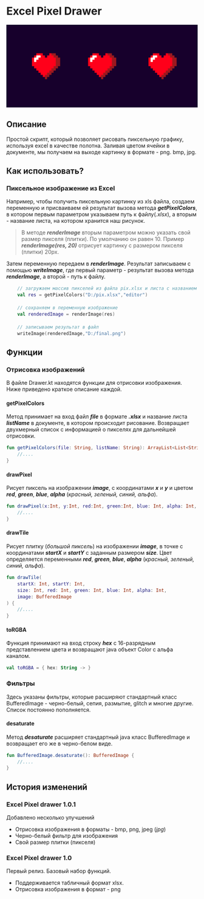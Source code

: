 

# Excel Pixel Drawer

![Альтернативный текст](pixel-heart.jpg "Excel Pixel Drawer")

## Описание
Простой скрипт, который позволяет рисовать пиксельную графику, используя excel в качестве полотна. Заливая цветом 
ячейки в документе, мы получаем на выходе картинку в формате - png. bmp, jpg.


## Как использовать?
### Пиксельное изображение из Excel
Например, чтобы получить пиксельную картинку из xls файла, создаем переменную и присваиваем ей результат 
вызова метода **_getPixelColors_**, в котором первым параметром указываем путь к файлу(_.xlsx_), 
а вторым - название листа, на котором хранится наш рисунок. 

> В методе **_renderImage_** вторым параметром можно указать свой размер пикселя (плитки). По умолчанию он равен 10. 
> Пример **_renderImage(res, 20)_** отрисует картинку с размером пикселя (плитки) 20px.

Затем переменную передаем в **_renderImage_**. Результат записываем с помощью **_writeImage_**, где первый параметр - 
результат вызова метода **_renderImage_**, а второй - путь к файлу.


```kotlin
    // загружаем массив пикселей из файла pix.xlsx и листа с названием editor
    val res = getPixelColors("D:/pix.xlsx","editor")

    // сохраняем в переменную изображение
    val renderedImage = renderImage(res)

    // записываем результат в файл
    writeImage(renderedImage,"D:/final.png")
```

## Функции
### Отрисовка изображений

В файле Drawer.kt находятся функции для отрисовки изображения. Ниже приведено краткое описание каждой.

#### getPixelColors

Метод принимает на вход файл **_file_** в формате **_.xlsx_** и название листа **_listName_** в документе, в котором 
происходит рисование. Возвращает двухмерный список с информацией о пикселях для дальнейшей отрисовки.

```kotlin
fun getPixelColors(file: String, listName: String): ArrayList<List<String>> {
    //....
}
```

#### drawPixel

Рисует пиксель на изображении **_image_**, с координатами **_x_** и **_y_** и цветом **_red_**, **_green_**, **_blue_**,
**_alpha_** (_красный, зеленый, синий, альфа_).

```kotlin
fun drawPixel(x:Int, y:Int, red:Int, green:Int, blue: Int, alpha: Int, image: BufferedImage) {
    //....
}
```

#### drawTile
Рисует плитку (_большой пиксель_) на изображении **_image_**, в точке с координатами **_startX_** и **_startY_** 
с заданным размером **_size_**. Цвет определяется переменными **_red_**, **_green_**, **_blue_**, **_alpha_**
(_красный, зеленый, синий, альфа_).

```kotlin
fun drawTile(
    startX: Int, startY: Int, 
    size: Int, red: Int, green: Int, blue: Int, alpha: Int, 
    image: BufferedImage
) {
    //....
}
```

#### toRGBA

Функция принимают на вход строку **_hex_** с 16-разрядным представлением цвета и возвращают java объект Color 
с альфа каналом.
```kotlin
val toRGBA = { hex: String -> }
```

### Фильтры

Здесь указаны фильтры, которые расширяют стандартный класс BufferedImage - черно-белый, сепия, размытие, glitch и
многие другие. Список постоянно пополняется.
#### desaturate

Метод **_desaturate_** расширяет стандартный java класс BufferedImage и возвращает его же в черно-белом виде.
```kotlin
fun BufferedImage.desaturate(): BufferedImage {
    //....
}

```

## История изменений

### Excel Pixel drawer 1.0.1
Добавлено несколько улучшений

+ Отрисовка изображения в форматы - bmp, png, jpeg (_jpg_)
+ Черно-белый фильтр для изображения
+ Свой размер плитки (пикселя)

### Excel Pixel drawer 1.0
Первый релиз. Базовый набор функций.
+ Поддерживается табличный формат xlsx.
+ Отрисовка изображения в формат - png



